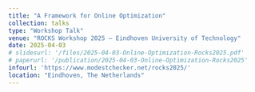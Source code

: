 ```yaml
---
title: "A Framework for Online Optimization"
collection: talks
type: "Workshop Talk"
venue: "ROCKS Workshop 2025 – Eindhoven University of Technology"
date: 2025-04-03
# slidesurl: '/files/2025-04-03-Online-Optimization-Rocks2025.pdf'
# paperurl: '/publication/2025-04-03-Online-Optimization-Rocks2025'
infourl: 'https://www.modestchecker.net/rocks2025/'
location: "Eindhoven, The Netherlands"
---
```

